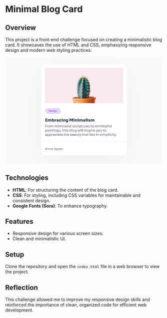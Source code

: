 # Minimal Blog Card

## Overview

This project is a front-end challenge focused on creating a minimalistic blog card. It showcases the use of HTML and CSS, emphasizing responsive design and modern web styling practices.

![Challenge screenshot](./assets/images/SCR-20240131-tfnq.png)

## Technologies

-   **HTML**: For structuring the content of the blog card.
-   **CSS**: For styling, including CSS variables for maintainable and consistent design.
-   **Google Fonts (Sora)**: To enhance typography.

## Features

-   Responsive design for various screen sizes.
-   Clean and minimalistic UI.

## Setup

Clone the repository and open the `index.html` file in a web browser to view the project.

## Reflection

This challenge allowed me to improve my responsive design skills and reinforced the importance of clean, organized code for efficient web development.
